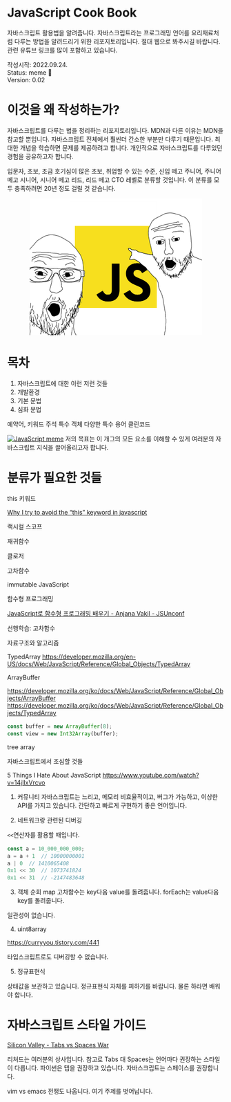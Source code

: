 # JavaScript Cook Book
자바스크립트 활용법을 알려줍니다. 자바스크립트라는 프로그래밍 언어를 요리재료처럼 다루는 방법을 알려드리기 위한 리포지토리입니다. 절대 웹으로 봐주시길 바랍니다. 관련 유튜브 링크를 많이 포함하고 있습니다. 

작성시작: 2022.09.24.  
Status: meme 🫠  
Version: 0.02  

# 이것을 왜 작성하는가?
자바스크립트를 다루는 법을 정리하는 리포지토리입니다. MDN과 다른 이유는 MDN을 참고할 뿐입니다. 자바스크립트 전체에서 훨씬더 간소한 부분만 다루기 때문입니다.
최대한 개념을 학습하면 문제를 제공하려고 합니다.
개인적으로 자바스크립트를 다루었던 경험을 공유하고자 합니다.

입문자, 초보, 조금 호기심이 많은 초보, 취업할 수 있는 수준, 신입 떼고 주니어, 주니어 떼고 시니어, 시니어 떼고 리드, 리드 떼고 CTO 레벨로 분류할 것입니다. 이 분류를 모두 충족하려면 20년 정도 걸릴 것 같습니다.

<p align="center">
<img src="./img/Soyjak_Meme_Javascript.png" width="400px">
</p>

# 목차

1. 자바스크립트에 대한 이런 저런 것들
2. 개발환경
3. 기본 문법
4. 심화 문법

예약어, 키워드
주석
특수 객체
다양한 특수 용어
클린코드

[![JavaScript meme](https://user-images.githubusercontent.com/84452145/191771735-24cd40b3-c899-44b8-a98b-d1f6247b1b62.jpeg)](https://www.youtube.com/watch?v=Uo3cL4nrGOk)
저의 목표는 이 개그의 모든 요소를 이해할 수 있게 여러분의 자바스크립트 지식을 끌어올리고자 합니다.




# 분류가 필요한 것들

this 키워드

[Why I try to avoid the “this” keyword in javascript](https://www.youtube.com/watch?v=ZXlnqOGUb6c)

랙시컬 스코프

재귀함수

클로저

고차함수

immutable JavaScript

함수형 프로그래밍

[JavaScript로 함수형 프로그래밍 배우기 - Anjana Vakil - JSUnconf](https://www.youtube.com/watch?v=e-5obm1G_FY)

선행학습: 고차함수

자료구조와 알고리즘

TypedArray
https://developer.mozilla.org/en-US/docs/Web/JavaScript/Reference/Global_Objects/TypedArray

ArrayBuffer

https://developer.mozilla.org/ko/docs/Web/JavaScript/Reference/Global_Objects/ArrayBuffer
https://developer.mozilla.org/ko/docs/Web/JavaScript/Reference/Global_Objects/TypedArray

```JavaScript
const buffer = new ArrayBuffer(8);
const view = new Int32Array(buffer);
```

tree array

자바스크립트에서 조심할 것들

5 Things I Hate About JavaScript
https://www.youtube.com/watch?v=14jlIxVrcvo

1. 커뮤니티
자바스크립트는 느리고, 메모리 비효율적이고, 버그가 가능하고, 이상한 API를 가지고 있습니다. 간단하고 빠르게 구현하기 좋은 언어입니다. 

2. 네트워크랑 관련된 디버깅

`<<`연산자를 활용할 때입니다.

```JavaScript
const a = 10_000_000_000;
a = a + 1  // 10000000001
a | 0  // 1410065408
0x1 << 30  // 1073741824
0x1 << 31  // -2147483648
```


3. 객체 순회
map 고차함수는 key다음 value를 돌려줍니다.
forEach는 value다음 key를 돌려줍니다.

일관성이 없습니다.

4. uint8array

https://curryyou.tistory.com/441

타입스크립트로도 디버깅할 수 없습니다.

5. 정규표현식

상태값을 보관하고 있습니다.
정규표현식 자체를 피하기를 바랍니다. 물론 하라면 배워야 합니다.


# 자바스크립트 스타일 가이드

[Silicon Valley - Tabs vs Spaces War](https://www.youtube.com/watch?v=V7PLxL8jIl8)

리처드는 여러분의 상사입니다.
참고로 Tabs 대 Spaces는 언어마다 권장하는 스타일이 다릅니다. 파이썬은 탭을 권장하고 있습니다. 자바스크립트는 스페이스를 권장합니다.

vim vs emacs 전쟁도 나옵니다. 여기 주제를 벗어납니다.

